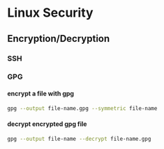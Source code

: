 # Linux Security

## Encryption/Decryption

### SSH

### GPG

#### encrypt a file with gpg

```bash
gpg --output file-name.gpg --symmetric file-name
```

#### decrypt encrypted gpg file

```bash
gpg --output file-name --decrypt file-name.gpg
```

